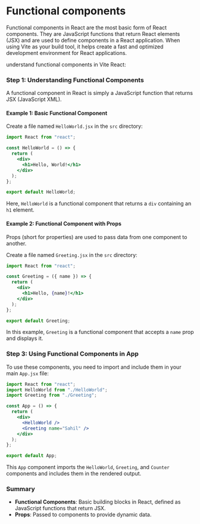 # Functional components

Functional components in React are the most basic form of React components. They are JavaScript functions that return React elements (JSX) and are used to define components in a React application. When using Vite as your build tool, it helps create a fast and optimized development environment for React applications.

understand functional components in Vite React:

### Step 1: Understanding Functional Components

A functional component in React is simply a JavaScript function that returns JSX (JavaScript XML).

#### Example 1: Basic Functional Component

Create a file named `HelloWorld.jsx` in the `src` directory:

```jsx
import React from "react";

const HelloWorld = () => {
  return (
    <div>
      <h1>Hello, World!</h1>
    </div>
  );
};

export default HelloWorld;
```

Here, `HelloWorld` is a functional component that returns a `div` containing an `h1` element.

#### Example 2: Functional Component with Props

Props (short for properties) are used to pass data from one component to another.

Create a file named `Greeting.jsx` in the `src` directory:

```jsx
import React from "react";

const Greeting = ({ name }) => {
  return (
    <div>
      <h1>Hello, {name}!</h1>
    </div>
  );
};

export default Greeting;
```

In this example, `Greeting` is a functional component that accepts a `name` prop and displays it.

### Step 3: Using Functional Components in App

To use these components, you need to import and include them in your main `App.jsx` file:

```jsx
import React from "react";
import HelloWorld from "./HelloWorld";
import Greeting from "./Greeting";

const App = () => {
  return (
    <div>
      <HelloWorld />
      <Greeting name="Sahil" />
    </div>
  );
};

export default App;
```

This `App` component imports the `HelloWorld`, `Greeting`, and `Counter` components and includes them in the rendered output.

### Summary

- **Functional Components**: Basic building blocks in React, defined as JavaScript functions that return JSX.
- **Props**: Passed to components to provide dynamic data.
